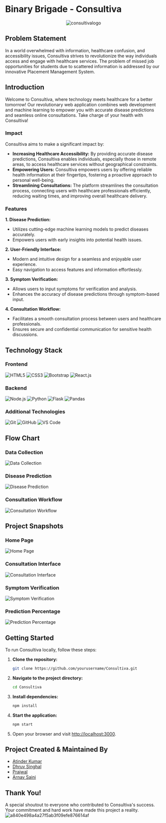 # Binary Brigade - Consultiva

<p align="center">
  <img src="https://github.com/arnav0511/BinaryBrigade_DUHACKS3.0/assets/105713306/cd5c3ad0-d4de-4721-9e72-f5927e748f24" alt="consultivalogo">
</p>

## Problem Statement
In a world overwhelmed with information, healthcare confusion, and accessibility issues, Consultiva strives to revolutionize the way individuals access and engage with healthcare services. The problem of missed job opportunities for students due to scattered information is addressed by our innovative Placement Management System.

## Introduction
Welcome to Consultiva, where technology meets healthcare for a better tomorrow! Our revolutionary web application combines web development and machine learning to empower you with accurate disease predictions and seamless online consultations. Take charge of your health with Consultiva!

### Impact
Consultiva aims to make a significant impact by:
- **Increasing Healthcare Accessibility:** By providing accurate disease predictions, Consultiva enables individuals, especially those in remote areas, to access healthcare services without geographical constraints.
- **Empowering Users:** Consultiva empowers users by offering reliable health information at their fingertips, fostering a proactive approach to personal well-being.
- **Streamlining Consultations:** The platform streamlines the consultation process, connecting users with healthcare professionals efficiently, reducing waiting times, and improving overall healthcare delivery.

### Features
**1. Disease Prediction:**
   - Utilizes cutting-edge machine learning models to predict diseases accurately.
   - Empowers users with early insights into potential health issues.
     
**2. User-Friendly Interface:**
   - Modern and intuitive design for a seamless and enjoyable user experience.
   - Easy navigation to access features and information effortlessly.
     
**3. Symptom Verification:**
   - Allows users to input symptoms for verification and analysis.
   - Enhances the accuracy of disease predictions through symptom-based input.
     
**4. Consultation Workflow:**
   - Facilitates a smooth consultation process between users and healthcare professionals.
   - Ensures secure and confidential communication for sensitive health discussions.

## Technology Stack

### Frontend

![HTML5](https://img.shields.io/badge/HTML5-E34F26?logo=html5&logoColor=white&style=for-the-badge)
![CSS3](https://img.shields.io/badge/CSS3-1572B6?logo=css3&logoColor=white&style=for-the-badge)
![Bootstrap](https://img.shields.io/badge/Bootstrap-563D7C?logo=bootstrap&logoColor=white&style=for-the-badge)
![React.js](https://img.shields.io/badge/React.js-61DAFB?logo=react&logoColor=white&style=for-the-badge)

### Backend

![Node.js](https://img.shields.io/badge/Node.js-339933?logo=node.js&logoColor=white&style=for-the-badge)
![Python](https://img.shields.io/badge/Python-3776AB?logo=python&logoColor=white&style=for-the-badge)
![Flask](https://img.shields.io/badge/Flask-000000?logo=flask&logoColor=white&style=for-the-badge)
![Pandas](https://img.shields.io/badge/Pandas-150458?logo=pandas&logoColor=white&style=for-the-badge)

### Additional Technologies

![Git](https://img.shields.io/badge/Git-F05032?logo=git&logoColor=white&style=for-the-badge)
![GitHub](https://img.shields.io/badge/GitHub-181717?logo=github&logoColor=white&style=for-the-badge)
![VS Code](https://img.shields.io/badge/VS%20Code-007ACC?logo=visualstudiocode&logoColor=white&style=for-the-badge)

## Flow Chart

### Data Collection
![Data Collection](path_to_data_collection.png)

### Disease Prediction
![Disease Prediction](path_to_disease_prediction.png)

### Consultation Workflow
![Consultation Workflow](path_to_consultation_workflow.png)

## Project Snapshots

### Home Page
![Home Page](path_to_homepage_screenshot)

### Consultation Interface
![Consultation Interface](path_to_consultation_interface_screenshot)

### Symptom Verification
![Symptom Verification](path_to_symptom_verification_screenshot)

### Prediction Percentage
![Prediction Percentage](path_to_prediction_percentage_screenshot)


## Getting Started

To run Consultiva locally, follow these steps:

1. **Clone the repository:**

    ```bash
    git clone https://github.com/yourusername/Consultiva.git
    ```

2. **Navigate to the project directory:**

    ```bash
    cd Consultiva
    ```

3. **Install dependencies:**

    ```bash
    npm install
    ```

4. **Start the application:**

    ```bash
    npm start
    ```

5. Open your browser and visit [http://localhost:3000](http://localhost:3000).


## Project Created & Maintained By 
- [Atinder Kumar](https://github.com/atinder11)
- [Dhruv Singhal](https://github.com/Dhruv-Singhal-15)
- [Prajwal](https://github.com/prajwal26dec02)
- [Arnav Saini](https://github.com/arnav0511)


## Thank You!
A special shoutout to everyone who contributed to Consultiva's success. Your commitment and hard work have made this project a reality.
![a840e498a4a27f5ab3f09efe876614af](https://github.com/arnav0511/BinaryBrigade_DUHACKS3.0/assets/105713306/6424cc41-1371-476a-8b33-65d9cfb9d155)

